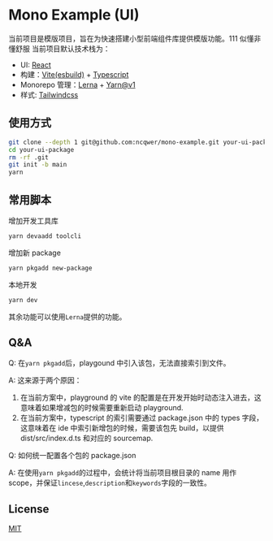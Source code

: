 # Mono Example (UI)

当前项目是模版项目，旨在为快速搭建小型前端组件库提供模版功能。111
似懂非懂舒服
当前项目默认技术栈为：

- UI: [React](https://reactjs.org/)
- 构建：[Vite(esbuild)](https://vitejs.dev/) + [Typescript](https://www.typescriptlang.org/)
- Monorepo 管理：[Lerna](https://github.com/lerna/lerna) + [Yarn@v1](https://classic.yarnpkg.com/lang/en/)
- 样式: [Tailwindcss](https://tailwindcss.com/)

## 使用方式

```bash
git clone --depth 1 git@github.com:ncqwer/mono-example.git your-ui-package
cd your-ui-package
rm -rf .git
git init -b main
yarn
```

## 常用脚本

增加开发工具库

```bash
yarn devaadd toolcli
```

增加新 package

```bash
yarn pkgadd new-package
```

本地开发

```bash
yarn dev
```

其余功能可以使用`Lerna`提供的功能。

## Q&A

Q: 在`yarn pkgadd`后，playgound 中引入该包，无法直接索引到文件。

A: 这来源于两个原因：

1. 在当前方案中，playground 的 vite 的配置是在开发开始时动态注入进去，这意味着如果增减包的时候需要重新启动 playground.
2. 在当前方案中，typescript 的索引需要通过 package.json 中的 types 字段，这意味着在 ide 中索引新增包的时候，需要该包先 build，以提供 dist/src/index.d.ts 和对应的 sourcemap.

Q: 如何统一配置各个包的 package.json

A: 在使用`yarn pkgadd`的过程中，会统计将当前项目根目录的 name 用作 scope，并保证`lincese`,`description`和`keywords`字段的一致性。

## License

[MIT](https://choosealicense.com/licenses/mit/)
